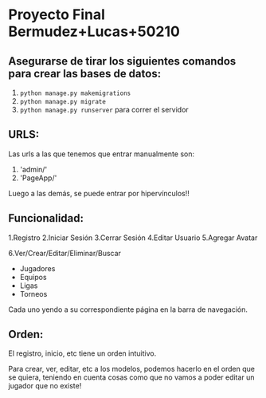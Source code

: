 # Proyecto Final Bermudez+Lucas+50210

## Asegurarse de tirar los siguientes comandos para crear las bases de datos:
1. `python manage.py makemigrations`
2. `python manage.py migrate`
3. `python manage.py runserver` para correr el servidor


## URLS:
Las urls a las que tenemos que entrar manualmente son:
1. 'admin/'
2. 'PageApp/'

Luego a las demás, se puede entrar por hipervínculos!!



## Funcionalidad:
1.Registro
2.Iniciar Sesión
3.Cerrar Sesión
4.Editar Usuario
5.Agregar Avatar

6.Ver/Crear/Editar/Eliminar/Buscar
- Jugadores
- Equipos
- Ligas
- Torneos

Cada uno yendo a su correspondiente página en la barra de navegación.

## Orden:
El registro, inicio, etc tiene un orden intuitivo.

Para crear, ver, editar, etc a los modelos, podemos hacerlo en el orden que se quiera, teniendo en cuenta cosas como que no vamos a poder editar un jugador que no existe!
